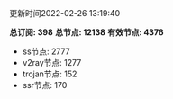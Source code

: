 更新时间2022-02-26 13:19:40

**总订阅: 398**
**总节点: 12138**
**有效节点: 4376**
- ss节点: 2777
- v2ray节点: 1277
- trojan节点: 152
- ssr节点: 170
